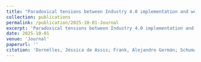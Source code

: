 ```yaml
---
title: "Paradoxical tensions between Industry 4.0 implementation and workers: a human-centric approach in technology-project design ()"
collection: publications
permalink: /publication/2025-10-01-Journal
excerpt: 'Paradoxical tensions between Industry 4.0 implementation and workers: a human-centric approach in technology-project design'
date: 2025-10-01
venue: 'Journal'
paperurl: ''
citation: 'Dornelles, Jéssica de Assis; Frank, Alejandro Germán; Schumacher, Simon; Bauernhansl, Thomas (2025). &quot;Paradoxical tensions between Industry 4.0 implementation and workers: a human-centric approach in technology-project design&quot;. <i>Journal</i> (2025).'
---
```

